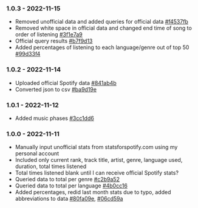 ### 1.0.3 - 2022-11-15
* Removed unofficial data and added queries for official data [#f4537fb](https://github.com/chloelinli/chloelinli.github.io/commit/f4537fb63271dd680f50602ed1ea2f592a31e213{})
* Removed white space in official data and changed end time of song to order of listening [#3f1e7a9](https://github.com/chloelinli/chloelinli.github.io/commit/3f1e7a963b5c9d56a84fc3e6dd1e1681cd1d7f83)
* Official query results [#b7f9d13](https://github.com/chloelinli/chloelinli.github.io/commit/b7f9d139a0e0068e51b5b69935916d836aa5a3af)
* Added percentages of listening to each language/genre out of top 50 [#99d33f4](https://github.com/chloelinli/chloelinli.github.io/commit/99d33f4ae7a719e06f04889a178fbb9b43de5602)

### 1.0.2 - 2022-11-14
* Uploaded official Spotify data [#841ab4b](https://github.com/chloelinli/chloelinli.github.io/commit/841ab4bf8c9d590aa38f05bd893e00416f90e190)
* Converted json to csv [#ba9d19e](https://github.com/chloelinli/chloelinli.github.io/commit/ba9d19e624259aebea2fff1505ad24f0f8dddc16)

### 1.0.1 - 2022-11-12
* Added music phases [#3cc1dd6](https://github.com/chloelinli/chloelinli.github.io/commit/3cc1dd643d0ca312c4b2238c5e1d26a5c8013d5f)

### 1.0.0 - 2022-11-11
* Manually input unofficial stats from statsforspotify.com using my personal account
* Included only current rank, track title, artist, genre, language used, duration, total times listened
* Total times listened blank until I can receive official Spotify stats?
* Queried data to total per genre [#c2b9a52](https://github.com/chloelinli/chloelinli.github.io/commit/c2b9a52b87a1d92e38f74463cfbf386022b43aad)
* Queried data to total per language [#4b0cc16](https://github.com/chloelinli/chloelinli.github.io/commit/4b0cc162882ed0eac81af7beffcfbb5e13b3e424)
* Added percentages, redid last month stats due to typo, added abbreviations to data [#80fa09e](https://github.com/chloelinli/chloelinli.github.io/commit/80fa09eab47eb562b6bef278c4a6f4ae5df0ffa3), [#06cd59a](https://github.com/chloelinli/chloelinli.github.io/commit/06cd59a9c1bdbdcced45241c81452b21a875b567)